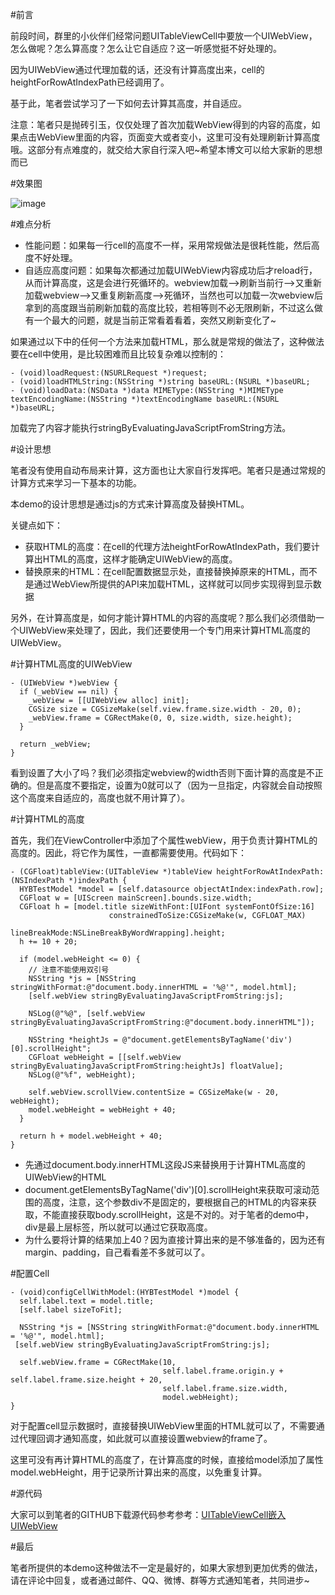 #前言

前段时间，群里的小伙伴们经常问题UITableViewCell中要放一个UIWebView，怎么做呢？怎么算高度？怎么让它自适应？这一听感觉挺不好处理的。

因为UIWebView通过代理加载的话，还没有计算高度出来，cell的heightForRowAtIndexPath已经调用了。

基于此，笔者尝试学习了一下如何去计算其高度，并自适应。

注意：笔者只是抛砖引玉，仅仅处理了首次加载WebView得到的内容的高度，如果点击WebView里面的内容，页面变大或者变小，这里可没有处理刷新计算高度哦。这部分有点难度的，就交给大家自行深入吧~希望本博文可以给大家新的思想而已

#效果图

![image](http://www.henishuo.com/wp-content/uploads/2016/02/QQ20160229-0@2x.png)

#难点分析

* 性能问题：如果每一行cell的高度不一样，采用常规做法是很耗性能，然后高度不好处理。
* 自适应高度问题：如果每次都通过加载UIWebView内容成功后才reload行，从而计算高度，这是会进行死循环的。webview加载—>刷新当前行-->又重新加载webview-->又重复刷新高度-->死循环，当然也可以加载一次webview后拿到的高度跟当前刷新加载的高度比较，若相等则不必无限刷新，不过这么做有一个最大的问题，就是当前正常看着看着，突然又刷新变化了~

如果通过以下中的任何一个方法来加载HTML，那么就是常规的做法了，这种做法要在cell中使用，是比较困难而且比较复杂难以控制的：

```
- (void)loadRequest:(NSURLRequest *)request;
- (void)loadHTMLString:(NSString *)string baseURL:(NSURL *)baseURL;
- (void)loadData:(NSData *)data MIMEType:(NSString *)MIMEType textEncodingName:(NSString *)textEncodingName baseURL:(NSURL *)baseURL;
```
加载完了内容才能执行stringByEvaluatingJavaScriptFromString方法。

#设计思想

笔者没有使用自动布局来计算，这方面也让大家自行发挥吧。笔者只是通过常规的计算方式来学习一下基本的功能。

本demo的设计思想是通过js的方式来计算高度及替换HTML。

关键点如下：

* 获取HTML的高度：在cell的代理方法heightForRowAtIndexPath，我们要计算出HTML的高度，这样才能确定UIWebView的高度。
* 替换原来的HTML：在cell配置数据显示处，直接替换掉原来的HTML，而不是通过WebView所提供的API来加载HTML，这样就可以同步实现得到显示数据

另外，在计算高度是，如何才能计算HTML的内容的高度呢？那么我们必须借助一个UIWebView来处理了，因此，我们还要使用一个专门用来计算HTML高度的UIWebView。

#计算HTML高度的UIWebView

```
- (UIWebView *)webView {
  if (_webView == nil) {
    _webView = [[UIWebView alloc] init];
    CGSize size = CGSizeMake(self.view.frame.size.width - 20, 0);
    _webView.frame = CGRectMake(0, 0, size.width, size.height);
  }
  
  return _webView;
}
```

看到设置了大小了吗？我们必须指定webview的width否则下面计算的高度是不正确的。但是高度不要指定，设置为0就可以了（因为一旦指定，内容就会自动按照这个高度来自适应的，高度也就不用计算了）。

#计算HTML的高度

首先，我们在ViewController中添加了个属性webView，用于负责计算HTML的高度的。因此，将它作为属性，一直都需要使用。代码如下：

```
- (CGFloat)tableView:(UITableView *)tableView heightForRowAtIndexPath:(NSIndexPath *)indexPath {
  HYBTestModel *model = [self.datasource objectAtIndex:indexPath.row];
  CGFloat w = [UIScreen mainScreen].bounds.size.width;
  CGFloat h = [model.title sizeWithFont:[UIFont systemFontOfSize:16]
                      constrainedToSize:CGSizeMake(w, CGFLOAT_MAX)
                          lineBreakMode:NSLineBreakByWordWrapping].height;
  h += 10 + 20;
  
  if (model.webHeight <= 0) {
    // 注意不能使用双引号
    NSString *js = [NSString stringWithFormat:@"document.body.innerHTML = '%@'", model.html];
    [self.webView stringByEvaluatingJavaScriptFromString:js];
    
    NSLog(@"%@", [self.webView stringByEvaluatingJavaScriptFromString:@"document.body.innerHTML"]);
    
    NSString *heightJs = @"document.getElementsByTagName('div')[0].scrollHeight";
    CGFloat webHeight = [[self.webView stringByEvaluatingJavaScriptFromString:heightJs] floatValue];
    NSLog(@"%f", webHeight);

    self.webView.scrollView.contentSize = CGSizeMake(w - 20, webHeight);
    model.webHeight = webHeight + 40;
  }
  
  return h + model.webHeight + 40;
}
```

* 先通过document.body.innerHTML这段JS来替换用于计算HTML高度的UIWebView的HTML
* document.getElementsByTagName('div')[0].scrollHeight来获取可滚动范围的高度，注意，这个参数div不是固定的，要根据自己的HTML的内容来获取，不能直接获取body.scrollHeight，这是不对的。对于笔者的demo中，div是最上层标签，所以就可以通过它获取高度。
* 为什么要将计算的结果加上40？因为直接计算出来的是不够准备的，因为还有margin、padding，自己看看差不多就可以了。

#配置Cell

```
- (void)configCellWithModel:(HYBTestModel *)model {
  self.label.text = model.title;
  [self.label sizeToFit];
  
  NSString *js = [NSString stringWithFormat:@"document.body.innerHTML = '%@'", model.html];
 [self.webView stringByEvaluatingJavaScriptFromString:js];
  
  self.webView.frame = CGRectMake(10,
                                  self.label.frame.origin.y + self.label.frame.size.height + 20,
                                  self.label.frame.size.width,
                                  model.webHeight);
}
```

对于配置cell显示数据时，直接替换UIWebView里面的HTML就可以了，不需要通过代理回调才通知高度，如此就可以直接设置webview的frame了。

这里可没有再计算HTML的高度了，在计算高度的时候，直接给model添加了属性model.webHeight，用于记录所计算出来的高度，以免重复计算。

#源代码

大家可以到笔者的GITHUB下载源代码参考参考：[UITableViewCell嵌入UIWebView](https://github.com/CoderJackyHuang/UITableViewEmbedUIWebViewDemo)

#最后

笔者所提供的本demo这种做法不一定是最好的，如果大家想到更加优秀的做法，请在评论中回复，或者通过邮件、QQ、微博、群等方式通知笔者，共同进步~

